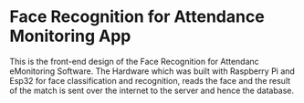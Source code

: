 # Face Recognition for Attendance Monitoring App

This is the front-end design of the Face Recognition for Attendanc eMonitoring Software.
The Hardware which was built with Raspberry Pi and Esp32 for face classification and recognition,
reads the face and the result of the match is sent over the internet to the server and hence the database.
